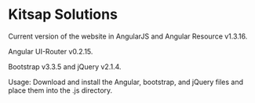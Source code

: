 # Kitsap Solutions
Current version of the website in AngularJS and Angular Resource v1.3.16.

Angular UI-Router v0.2.15.

Bootstrap v3.3.5 and jQuery v2.1.4.

Usage: Download and install the Angular, bootstrap, and jQuery files and place them into the .js directory.